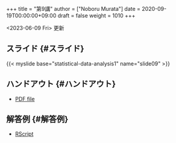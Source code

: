 +++
title = "第9講"
author = ["Noboru Murata"]
date = 2020-09-19T00:00:00+09:00
draft = false
weight = 1010
+++

<span class="timestamp-wrapper"><span class="timestamp">&lt;2023-06-09 Fri&gt; </span></span> 更新


## スライド {#スライド}

{{< myslide base="statistical-data-analysis1" name="slide09" >}}


## ハンドアウト {#ハンドアウト}

-   [PDF file](https://noboru-murata.github.io/statistical-data-analysis1/pdfs/slide09.pdf)


## 解答例 {#解答例}

-   [RScript](https://noboru-murata.github.io/statistical-data-analysis1/code/slide09.R)
